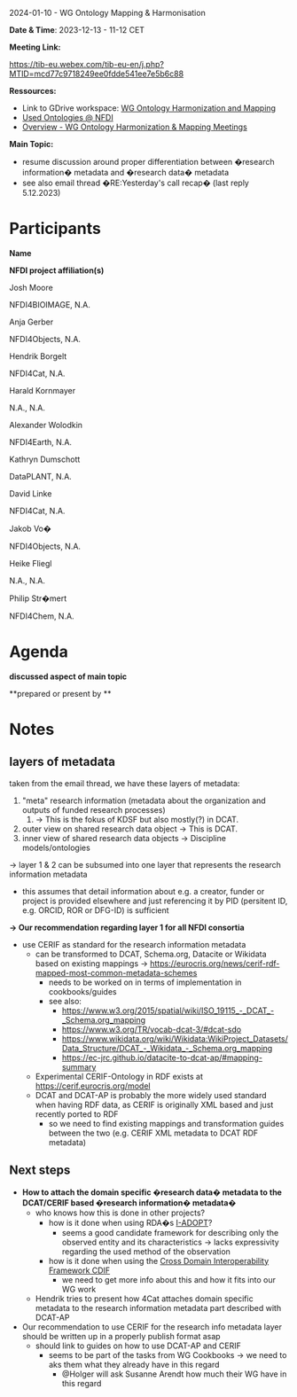 <a id="_lnw4xdkba5vf"></a>2024\-01\-10 \- WG Ontology Mapping & Harmonisation

**Date & Time**: 2023\-12\-13 \- 11\-12 CET

**Meeting Link:**

[https://tib\-eu\.webex\.com/tib\-eu\-en/j\.php?MTID=mcd77c9718249ee0fdde541ee7e5b6c88](https://tib-eu.webex.com/tib-eu-en/j.php?MTID=mcd77c9718249ee0fdde541ee7e5b6c88)

**Ressources:**

- Link to GDrive workspace:
  [WG Ontology Harmonization and Mapping](https://drive.google.com/drive/folders/1hLgFgzp0cS_Pi8hpI9zOD7DcY3SUXRNH)
- [Used Ontologies @ NFDI](https://docs.google.com/spreadsheets/d/1UAfDKo2gKiaFldEeitMUcO8Gl1Fjyb_r_bp1V4JW0Es/edit#gid=0)
- [Overview \- WG Ontology Harmonization & Mapping Meetings](https://docs.google.com/document/d/14z6kuAdVaiflWUtjqk3LKt-hqg_DeaRCpLY7TFo1PoU/edit)

**Main Topic:**

- resume discussion around proper differentiation between �research information�
  metadata and �research data� metadata
- see also email thread �RE:Yesterday's call recap� \(last reply 5\.12\.2023\)

# <a id="_4in35gwl6myp"></a>Participants

**Name**

**NFDI project affiliation\(s\)**

Josh Moore

NFDI4BIOIMAGE, N\.A\.

Anja Gerber

NFDI4Objects, N\.A\.

Hendrik Borgelt

NFDI4Cat, N\.A\.

Harald Kornmayer

N\.A\., N\.A\.

Alexander Wolodkin

NFDI4Earth, N\.A\.

Kathryn Dumschott

DataPLANT, N\.A\.

David Linke

NFDI4Cat, N\.A\.

Jakob Vo�

NFDI4Objects, N\.A\.

Heike Fliegl

N\.A\., N\.A\.

Philip Str�mert

NFDI4Chem, N\.A\.

# <a id="_3cakx2qk2ogo"></a>Agenda

**discussed aspect of main topic**

**prepared or present by **

# <a id="_71znd1hi3viy"></a>Notes

## <a id="_5eb0sr1jyk9j"></a>layers of metadata

taken from the email thread, we have these layers of metadata:

1. "meta" research information \(metadata about the organization and outputs of
   funded research processes\)
   1. \-> This is the fokus of KDSF but also mostly\(?\) in DCAT\.
2. outer view on shared research data object \-> This is DCAT\.
3. inner view of shared research data objects \-> Discipline models/ontologies

\-> layer 1 & 2 can be subsumed into one layer that represents the research
information metadata

- this assumes that detail information about e\.g\. a creator, funder or project
  is provided elsewhere and just referencing it by PID \(persitent ID, e\.g\.
  ORCID, ROR or DFG\-ID\) is sufficient

**\-> Our recommendation regarding layer 1 for all NFDI consortia**

- use CERIF as standard for the research information metadata
  - can be transformed to DCAT, Schema\.org, Datacite or Wikidata based on
    existing mappings \->
    [https://eurocris\.org/news/cerif\-rdf\-mapped\-most\-common\-metadata\-schemes](https://eurocris.org/news/cerif-rdf-mapped-most-common-metadata-schemes)
    - needs to be worked on in terms of implementation in cookbooks/guides
    - see also:
      - [https://www\.w3\.org/2015/spatial/wiki/ISO_19115\_\-\_DCAT\_\-\_Schema\.org_mapping](https://www.w3.org/2015/spatial/wiki/ISO_19115_-_DCAT_-_Schema.org_mapping)
      - [https://www\.w3\.org/TR/vocab\-dcat\-3/\#dcat\-sdo](https://www.w3.org/TR/vocab-dcat-3/#dcat-sdo)
      - [https://www\.wikidata\.org/wiki/Wikidata:WikiProject_Datasets/Data_Structure/DCAT\_\-\_Wikidata\_\-\_Schema\.org_mapping](https://www.wikidata.org/wiki/Wikidata:WikiProject_Datasets/Data_Structure/DCAT_-_Wikidata_-_Schema.org_mapping)
      - [https://ec\-jrc\.github\.io/datacite\-to\-dcat\-ap/\#mapping\-summary](https://ec-jrc.github.io/datacite-to-dcat-ap/#mapping-summary)
  - Experimental CERIF\-Ontology in RDF exists at
    [https://cerif\.eurocris\.org/model](https://cerif.eurocris.org/model)
  - DCAT and DCAT\-AP is probably the more widely used standard when having RDF
    data, as CERIF is originally XML based and just recently ported to RDF
    - so we need to find existing mappings and transformation guides between the
      two \(e\.g\. CERIF XML metadata to DCAT RDF metadata\)

## <a id="_rgry5ybnmjen"></a>Next steps

- **How to attach the domain specific �research data� metadata to the DCAT/CERIF
  based �research information� metadata�**
  - who knows how this is done in other projects?
    - how is it done when using RDA�s [I\-ADOPT](https://i-adopt.github.io/)?
      - seems a good candidate framework for describing only the observed entity
        and its characteristics \-> lacks expressivity regarding the used method
        of the observation
    - how is it done when using the
      [Cross Domain Interoperability Framework CDIF](https://worldfair-project.eu/cross-domain-interoperability-framework/)
      - we need to get more info about this and how it fits into our WG work
  - Hendrik tries to present how 4Cat attaches domain specific metadata to the
    research information metadata part described with DCAT\-AP
- Our recommendation to use CERIF for the research info metadata layer should be
  written up in a properly publish format asap
  - should link to guides on how to use DCAT\-AP and CERIF
    - seems to be part of the tasks from WG Cookbooks \-> we need to aks them
      what they already have in this regard
      - @Holger will ask Susanne Arendt how much their WG have in this regard
